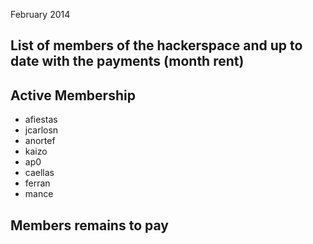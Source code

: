 February 2014 

List of members of the hackerspace and up to date with the payments (month rent)
-----------------


Active Membership
-----------------
 - afiestas
 - jcarlosn
 - anortef
 - kaizo
 - ap0
 - caellas
 - ferran
 - mance
 
 
Members remains to pay
----------------------


